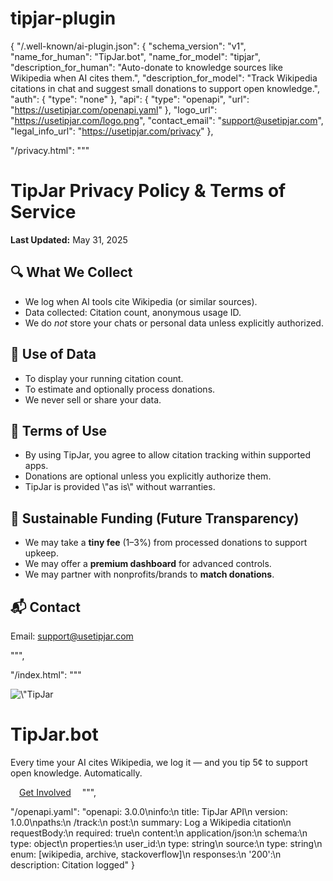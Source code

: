 # tipjar-plugin
{
  "/.well-known/ai-plugin.json": {
    "schema_version": "v1",
    "name_for_human": "TipJar.bot",
    "name_for_model": "tipjar",
    "description_for_human": "Auto-donate to knowledge sources like Wikipedia when AI cites them.",
    "description_for_model": "Track Wikipedia citations in chat and suggest small donations to support open knowledge.",
    "auth": {
      "type": "none"
    },
    "api": {
      "type": "openapi",
      "url": "https://usetipjar.com/openapi.yaml"
    },
    "logo_url": "https://usetipjar.com/logo.png",
    "contact_email": "support@usetipjar.com",
    "legal_info_url": "https://usetipjar.com/privacy"
  },

  "/privacy.html": """
  <!DOCTYPE html>
  <html lang=\"en\">
  <head>
    <meta charset=\"UTF-8\">
    <meta name=\"viewport\" content=\"width=device-width, initial-scale=1.0\">
    <title>TipJar Privacy Policy</title>
  </head>
  <body>
    <h1>TipJar Privacy Policy & Terms of Service</h1>
    <p><strong>Last Updated:</strong> May 31, 2025</p>
    <h2>🔍 What We Collect</h2>
    <ul>
      <li>We log when AI tools cite Wikipedia (or similar sources).</li>
      <li>Data collected: Citation count, anonymous usage ID.</li>
      <li>We do <em>not</em> store your chats or personal data unless explicitly authorized.</li>
    </ul>
    <h2>🔐 Use of Data</h2>
    <ul>
      <li>To display your running citation count.</li>
      <li>To estimate and optionally process donations.</li>
      <li>We never sell or share your data.</li>
    </ul>
    <h2>📜 Terms of Use</h2>
    <ul>
      <li>By using TipJar, you agree to allow citation tracking within supported apps.</li>
      <li>Donations are optional unless you explicitly authorize them.</li>
      <li>TipJar is provided \"as is\" without warranties.</li>
    </ul>
    <h2>💸 Sustainable Funding (Future Transparency)</h2>
    <ul>
      <li>We may take a <strong>tiny fee</strong> (1–3%) from processed donations to support upkeep.</li>
      <li>We may offer a <strong>premium dashboard</strong> for advanced controls.</li>
      <li>We may partner with nonprofits/brands to <strong>match donations</strong>.</li>
    </ul>
    <h2>📬 Contact</h2>
    <p>Email: <a href=\"mailto:support@usetipjar.com\">support@usetipjar.com</a></p>
  </body>
  </html>
  """,

  "/index.html": """
  <!DOCTYPE html>
  <html lang=\"en\">
  <head>
    <meta charset=\"UTF-8\">
    <meta name=\"viewport\" content=\"width=device-width, initial-scale=1.0\">
    <title>TipJar: Support Open Knowledge</title>
  </head>
  <body style=\"font-family: sans-serif; text-align: center; padding: 4em;\">
    <img src=\"https://usetipjar.com/logo.png\" alt=\"TipJar logo\" width=\"120\"/>
    <h1>TipJar.bot</h1>
    <p>Every time your AI cites Wikipedia, we log it — and you tip 5¢ to support open knowledge. Automatically.</p>
    <a href=\"mailto:support@usetipjar.com\" style=\"display:inline-block;margin-top:2em;padding:1em 2em;background:black;color:white;border-radius:6px;text-decoration:none;\">Get Involved</a>
  </body>
  </html>
  """,

  "/openapi.yaml": "openapi: 3.0.0\ninfo:\n  title: TipJar API\n  version: 1.0.0\npaths:\n  /track:\n    post:\n      summary: Log a Wikipedia citation\n      requestBody:\n        required: true\n        content:\n          application/json:\n            schema:\n              type: object\n              properties:\n                user_id:\n                  type: string\n                source:\n                  type: string\n                  enum: [wikipedia, archive, stackoverflow]\n      responses:\n        '200':\n          description: Citation logged"
}
